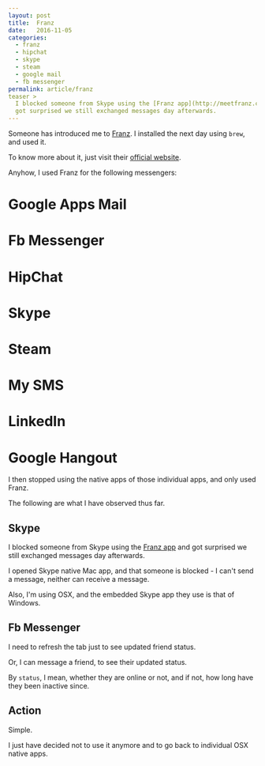 ```yaml
---
layout: post
title:  Franz
date:   2016-11-05
categories:
  - franz
  - hipchat
  - skype
  - steam
  - google mail
  - fb messenger
permalink: article/franz
teaser >
  I blocked someone from Skype using the [Franz app](http://meetfranz.com/) and
  got surprised we still exchanged messages day afterwards.
---
```


Someone has introduced me to [Franz](http://meetfranz.com/). I installed the next
day using `brew`, and used it.

To know more about it, just visit their [official website](http://meetfranz.com/).

Anyhow, I used Franz for the following messengers:
# Google Apps Mail
# Fb Messenger
# HipChat
# Skype
# Steam
# My SMS
# LinkedIn
# Google Hangout

I then stopped using the native apps of those individual apps, and only used
Franz.

The following are what I have observed thus far.

## Skype

I blocked someone from Skype using the [Franz app](http://meetfranz.com/) and got
surprised we still exchanged messages day afterwards.

I opened Skype native Mac app, and that someone is blocked - I can't send a
message, neither can receive a message.

Also, I'm using OSX, and the embedded Skype app they use is that of Windows.

## Fb Messenger

I need to refresh the tab just to see updated friend status.

Or, I can message a friend, to see their updated status.

By `status`, I mean, whether they are online or not, and if not, how long have
they been inactive since.

## Action

Simple.

I just have decided not to use it anymore and to go back to individual OSX native
apps.
